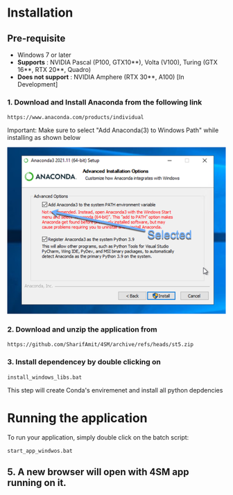 # Installation 

## Pre-requisite
- Windows 7 or later
- **Supports** : NVIDIA Pascal (P100, GTX10**), Volta (V100), Turing (GTX 16**, RTX 20**, Quadro)
- **Does not support** : NVIDIA Amphere (RTX 30**, A100) [In Development]

### 1. Download and Install Anaconda from the following link
```
https://www.anaconda.com/products/individual
```
Important: Make sure to select "Add Anaconda(3) to Windows Path" while installing as shown below

![](anaconda_path.png)  

### 2. Download and unzip  the application from
```
https://github.com/SharifAmit/4SM/archive/refs/heads/st5.zip
```

### 3. Install dependencey by double clicking on 
```
install_windows_libs.bat
```
This step will create Conda's enviremenet and install all python depdencies


# Running the application
To run your application, simply double click on the batch script: 
```
start_app_windwos.bat
```

## 5. A new browser will open with 4SM app running on it. 

